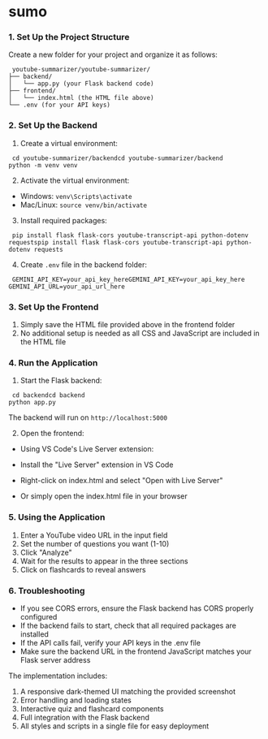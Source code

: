 # sumo


### 1. Set Up the Project Structure

Create a new folder for your project and organize it as follows:

```plaintext
 youtube-summarizer/youtube-summarizer/
├── backend/
│   └── app.py (your Flask backend code)
├── frontend/
│   └── index.html (the HTML file above)
└── .env (for your API keys)

```

### 2. Set Up the Backend

1. Create a virtual environment:


```shellscript
 cd youtube-summarizer/backendcd youtube-summarizer/backend
python -m venv venv

```

2. Activate the virtual environment:


- Windows: `venv\Scripts\activate`
- Mac/Linux: `source venv/bin/activate`


3. Install required packages:


```shellscript
 pip install flask flask-cors youtube-transcript-api python-dotenv requestspip install flask flask-cors youtube-transcript-api python-dotenv requests

```

4. Create `.env` file in the backend folder:


```plaintext
 GEMINI_API_KEY=your_api_key_hereGEMINI_API_KEY=your_api_key_here
GEMINI_API_URL=your_api_url_here

```

### 3. Set Up the Frontend

1. Simply save the HTML file provided above in the frontend folder
2. No additional setup is needed as all CSS and JavaScript are included in the HTML file


### 4. Run the Application

1. Start the Flask backend:


```shellscript
 cd backendcd backend
python app.py

```

The backend will run on `http://localhost:5000`

2. Open the frontend:


- Using VS Code's Live Server extension:

- Install the "Live Server" extension in VS Code
- Right-click on index.html and select "Open with Live Server"



- Or simply open the index.html file in your browser


### 5. Using the Application

1. Enter a YouTube video URL in the input field
2. Set the number of questions you want (1-10)
3. Click "Analyze"
4. Wait for the results to appear in the three sections
5. Click on flashcards to reveal answers


### 6. Troubleshooting

- If you see CORS errors, ensure the Flask backend has CORS properly configured
- If the backend fails to start, check that all required packages are installed
- If the API calls fail, verify your API keys in the .env file
- Make sure the backend URL in the frontend JavaScript matches your Flask server address


The implementation includes:

1. A responsive dark-themed UI matching the provided screenshot
2. Error handling and loading states
3. Interactive quiz and flashcard components
4. Full integration with the Flask backend
5. All styles and scripts in a single file for easy deployment








